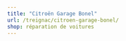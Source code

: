 ```yaml
---
title: "Citroën Garage Bonel"
url: /treignac/citroen-garage-bonel/
shop: réparation de voitures
---
```

